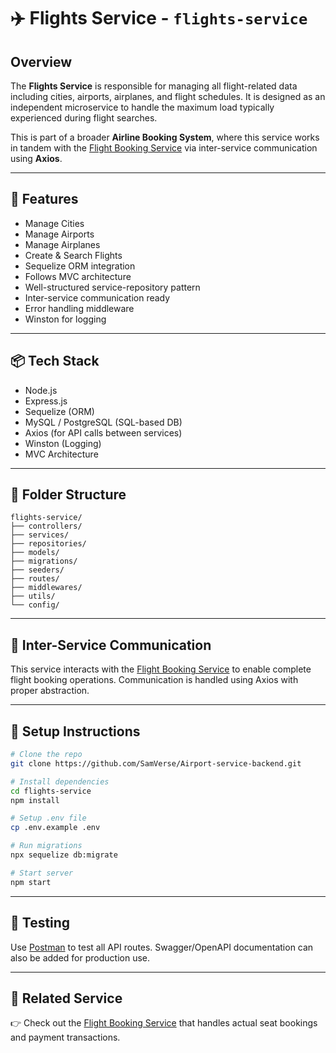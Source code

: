 
# ✈️ Flights Service - `flights-service`

## Overview
The **Flights Service** is responsible for managing all flight-related data including cities, airports, airplanes, and flight schedules. It is designed as an independent microservice to handle the maximum load typically experienced during flight searches.

This is part of a broader **Airline Booking System**, where this service works in tandem with the [Flight Booking Service](https://github.com/SamVerse/Flights-booking-service) via inter-service communication using **Axios**.

---

## 🚀 Features

- Manage Cities
- Manage Airports
- Manage Airplanes
- Create & Search Flights
- Sequelize ORM integration
- Follows MVC architecture
- Well-structured service-repository pattern
- Inter-service communication ready
- Error handling middleware
- Winston for logging

---

## 📦 Tech Stack

- Node.js
- Express.js
- Sequelize (ORM)
- MySQL / PostgreSQL (SQL-based DB)
- Axios (for API calls between services)
- Winston (Logging)
- MVC Architecture

---

## 📁 Folder Structure

```
flights-service/
├── controllers/
├── services/
├── repositories/
├── models/
├── migrations/
├── seeders/
├── routes/
├── middlewares/
├── utils/
└── config/
```

---

## 🔌 Inter-Service Communication

This service interacts with the [Flight Booking Service](https://github.com/SamVerse/Flights-booking-service) to enable complete flight booking operations. Communication is handled using Axios with proper abstraction.

---

## 📜 Setup Instructions

```bash
# Clone the repo
git clone https://github.com/SamVerse/Airport-service-backend.git

# Install dependencies
cd flights-service
npm install

# Setup .env file
cp .env.example .env

# Run migrations
npx sequelize db:migrate

# Start server
npm start
```

---

## 🧪 Testing

Use [Postman](https://www.postman.com/) to test all API routes. Swagger/OpenAPI documentation can also be added for production use.

---

## 📎 Related Service

👉 Check out the [Flight Booking Service](https://github.com/SamVerse/Flights-booking-service) that handles actual seat bookings and payment transactions.
